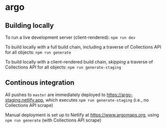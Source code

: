 # argo

## Building locally

To run a live development server (client-rendered): `npm run dev`

To build locally with a full build chain, including a traverse of Collections API for all objects: `npm run generate`

To build locally with a client-rendered build chain, _skipping_ a traverse of Collections API for all objects: `npm run generate-staging`

## Continous integration

All pushes to `master` are immediately deployed to https://argo-staging.netlify.app, which executes `npm run generate-staging` (i.e., no Collections API scrape)

Manual deployment is set up to Netlify at https://www.argomaps.org, using `npm run generate` (with Collections API scrape)
